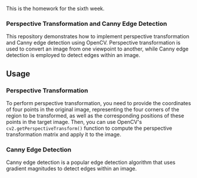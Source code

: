 This is the homework for the sixth week.

### Perspective Transformation and Canny Edge Detection
This repository demonstrates how to implement perspective transformation and Canny edge detection using OpenCV.
Perspective transformation is used to convert an image from one viewpoint to another, while Canny edge detection 
is employed to detect edges within an image.

## Usage
### Perspective Transformation
To perform perspective transformation, you need to provide the coordinates of four points in the original image, representing the four 
corners of the region to be transformed, as well as the corresponding positions of these points in the target image. 
Then, you can use OpenCV's `cv2.getPerspectiveTransform()` function to compute the perspective transformation matrix and apply it to the image.

### Canny Edge Detection
Canny edge detection is a popular edge detection algorithm that uses gradient magnitudes to detect edges within an image.
